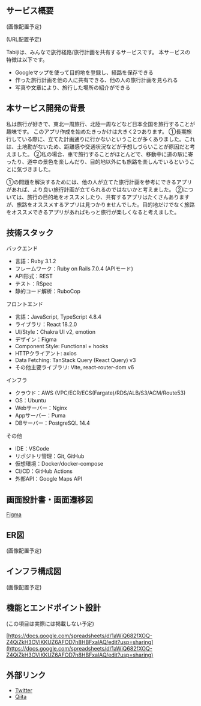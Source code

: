 ## サービス概要

(画像配置予定)

(URL配置予定)

Tabijiは、みんなで旅行経路/旅行計画を共有するサービスです。
本サービスの特徴は以下です。

- Googleマップを使って目的地を登録し、経路を保存できる
- 作った旅行計画を他の人に共有できる、他の人の旅行計画を見られる
- 写真や文章により、旅行した場所の紹介ができる

## 本サービス開発の背景

私は旅行が好きで、東北一周旅行、北陸一周などなど日本全国を旅行することが趣味です。
このアプリ作成を始めたきっかけは大きく2つあります。
①長期旅行している際に、立てた計画通りに行かないということが多くありました。これは、土地勘がないため、距離感や交通状況などが予想しづらいことが原因だと考えました。
②私の場合、車で旅行することがほとんどで、移動中に道の駅に寄ったり、道中の景色を楽しんだり、目的地以外にも旅路を楽しんでいるということに気づきました。

①の問題を解決するためには、他の人が立てた旅行計画を参考にできるアプリがあれば、より良い旅行計画が立てられるのではないかと考えました。
②については、旅行の目的地をオススメしたり、共有するアプリはたくさんありますが、旅路をオススメするアプリは見つかりませんでした。目的地だけでなく旅路をオススメできるアプリがあればもっと旅行が楽しくなると考えました。

## 技術スタック

バックエンド
- 言語：Ruby 3.1.2
- フレームワーク：Ruby on Rails 7.0.4 (APIモード)
- API形式：REST
- テスト：RSpec
- 静的コード解析：RuboCop

フロントエンド
- 言語：JavaScript, TypeScript 4.8.4
- ライブラリ：React 18.2.0
- UI/Style：Chakra UI v2, emotion
- デザイン：Figma
- Component Style: Functional + hooks
- HTTPクライアント: axios
- Data Fetching: TanStack Query (React Query) v3
- その他主要ライブラリ: Vite, react-router-dom v6

インフラ
- クラウド：AWS (VPC/ECR/ECS(Fargate)/RDS/ALB/S3/ACM/Route53)
- OS：Ubuntu
- Webサーバー：Nginx
- Appサーバー：Puma
- DBサーバー：PostgreSQL 14.4

その他
- IDE：VSCode
- リポジトリ管理：Git, GitHub
- 仮想環境：Docker/docker-compose
- CI/CD：GitHub Actions
- 外部API：Google Maps API

## 画面設計書・画面遷移図

[Figma](https://www.figma.com/file/rpPMWo4xVBVKJ9lhMCI0g2/Tabiji)

## ER図

(画像配置予定)

## インフラ構成図

(画像配置予定)

## 機能とエンドポイント設計

(この項目は実際には掲載しない予定)

[https://docs.google.com/spreadsheets/d/1aWiQ682fXOQ-Z4QiZkH3OVIKKUZ6AFOD7n8HBFxalAQ/edit?usp=sharing](https://docs.google.com/spreadsheets/d/1aWiQ682fXOQ-Z4QiZkH3OVIKKUZ6AFOD7n8HBFxalAQ/edit?usp=sharing)

## 外部リンク

- [Twitter](https://twitter.com/Utsubo256)
- [Qiita](https://qiita.com/Utsubo)

